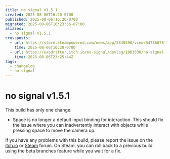 ```yaml
---
title: no signal v1.5.1
created: 2025-08-06T16:20-0700
published: 2025-08-06T16:20-0700
migrated: 2025-08-06T16:23:36-07:00
aliases:
  - no signal v1.5.1
crossposts:
  - url: https://store.steampowered.com/news/app/2840590/view/547868787733430577
    time: 2025-08-06T16:20-0700
  - url: https://exodrifter.itch.io/no-signal/devlog/1003630/no-signal-v151
    time: 2025-08-06T23:25:44Z
tags:
  - changelog
  - no-signal
---
```


# no signal v1.5.1

This build has only one change:

- Space is no longer a default input binding for interaction. This should fix the issue where you can inadvertently interact with objects while pressing space to move the camera up. 

If you have any problems with this build, please report the issue on the [itch.io](https://exodrifter.itch.io/no-signal/community) or [Steam](https://steamcommunity.com/app/2840590/discussions/) forum. On Steam, you can roll back to a previous build using the beta branches feature while you wait for a fix.
